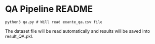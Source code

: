# QA Pipeline README

```shell
python3 qa.py # Will read exante_qa.csv file
```
The dataset file will be read automatically and results will be saved into result_QA.pkl.